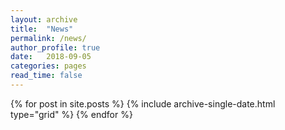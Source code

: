 ```yaml
---
layout: archive
title:  "News"
permalink: /news/
author_profile: true
date:   2018-09-05
categories: pages
read_time: false
---
```


<div class="grid__wrapper">
  {% for post in site.posts %}
    {% include archive-single-date.html type="grid" %}
  {% endfor %}
</div>
